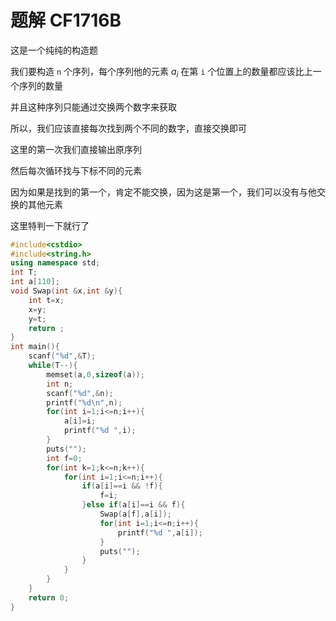 # 题解 CF1716B

这是一个纯纯的构造题

我们要构造 `n` 个序列，每个序列他的元素 $a_i$ 在第 `i` 个位置上的数量都应该比上一个序列的数量

并且这种序列只能通过交换两个数字来获取

所以，我们应该直接每次找到两个不同的数字，直接交换即可

这里的第一次我们直接输出原序列

然后每次循环找与下标不同的元素

因为如果是找到的第一个，肯定不能交换，因为这是第一个，我们可以没有与他交换的其他元素

这里特判一下就行了

```cpp
#include<cstdio>
#include<string.h>
using namespace std;
int T;
int a[110];
void Swap(int &x,int &y){
	int t=x;
	x=y;
	y=t;
	return ;
}
int main(){
	scanf("%d",&T);
	while(T--){
		memset(a,0,sizeof(a));
		int n;
		scanf("%d",&n);
		printf("%d\n",n); 
		for(int i=1;i<=n;i++){
			a[i]=i;
			printf("%d ",i);
		}
		puts("");
		int f=0;
		for(int k=1;k<=n;k++){
			for(int i=1;i<=n;i++){
				if(a[i]==i && !f){
					f=i;
				}else if(a[i]==i && f){
					Swap(a[f],a[i]);
					for(int i=1;i<=n;i++){
						printf("%d ",a[i]);
					}
					puts("");
				}
			}
		}
	}
	return 0;
}
```